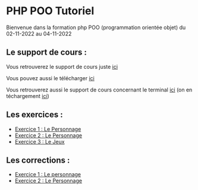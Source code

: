 # PHP POO Tutoriel

Bienvenue dans la formation php POO (programmation orientée objet) du 02-11-2022 au 04-11-2022

## Le support de cours :

Vous retrouverez le support de cours juste [ici](https://slides.com/davidjegat-1/php-poo-training/fullscreen)

Vous pouvez aussi le télécharger [ici](./assets/php-poo-training.pdf)

Vous retrouverez aussi le support de cours concernant le terminal [ici](./assets/terminal.md) (on en téchargement [ici](./assets/terminal.pdf))

## Les exercices :

- [Exercice 1 : Le Personnage](./assets/exercices/exo-1-personnage.md)
- [Exercice 2 : Le Personnage](./assets/exercices/exo-2-personnage.md)
- [Exercice 3 : Le Jeux](./assetes/exercices/exo-3-jeux.md)

## Les corrections :

- [Exercice 1 : Le personnage](https://github.com/Djeg/formation-php-poo/commit/c0e280543947374e25e3c9e11dcc4c79bc9838b5)
- [Exercice 2 : Le Personnage](https://github.com/Djeg/formation-php-poo/commit/b4f812b26dc8a52ef5c5406444de26d73e367caa)
